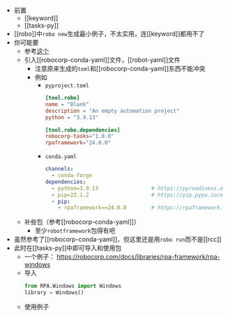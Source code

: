 - 前置
  - [[keyword]]
  - [[tasks-py]]
- [[robo]]中`robo new`生成最小例子，不太实用，连[[keyword]]都用不了
- 你可能要
  - 参考[这个](https://github.com/robocorp/template-python)
  - 引入[[robocorp-conda-yaml]]文件，[[robot-yaml]]文件
    - 注意原来生成的`toml`和[[robocorp-conda-yaml]]东西不能冲突
    - 例如
      - `pyproject.toml`
        ```toml
        [tool.robo]
        name = "Blank"
        description = "An empty automation project"
        python = "3.9.13"

        [tool.robo.dependencies]
        robocorp-tasks="1.0.0"
        rpaframework="24.0.0"
        ```
      - `conda.yaml`
        ```yaml 
        channels:
          - conda-forge
        dependencies:
          - python=3.9.13                 # https://pyreadiness.org/3.9
          - pip=22.1.2                    # https://pip.pypa.io/en/stable/news
          - pip:
            - rpaframework==24.0.0        # https://rpaframework.org/releasenotes.html
        ```
  - 补些包（参考[[robocorp-conda-yaml]]）
    - 至少`robotframework`包得有吧
- 虽然参考了[[robocorp-conda-yaml]]，但这里还是用`robo run`而不是[[rcc]]
- 此时在[[tasks-py]]中即可导入和使用包
  - 一个例子： https://robocorp.com/docs/libraries/rpa-framework/rpa-windows
  - 导入
    ```python
    from RPA.Windows import Windows
    library = Windows()
    ```
  - 使用例子
    - `library.windows_run("calc.exe")`
    - `library.windows_search("outlook")`
# [[vscode]]
- [[vscode-python]]
  - `robo run`运行从而得到`conda`环境
  - 右下角选解释器选该环境
  - 查询api
    - ctrl+鼠标定位到`RPA.Windows`这种
    - 出来的文件中找到`_get_libraries`，ctrl+鼠标定位，进去`WindowKeywords`这种，即可查api
  - [[debug-console]]
    - 可用，且非常方便
    - [[robocorp-windows]]用例：
      ```python
      from RPA.Windows import Windows
      library = Windows()
      print(library.keywords.keys())
      print(library.list_windows())
      ```
    - 注：如果`robocorp`包没有，可以`try`跳过